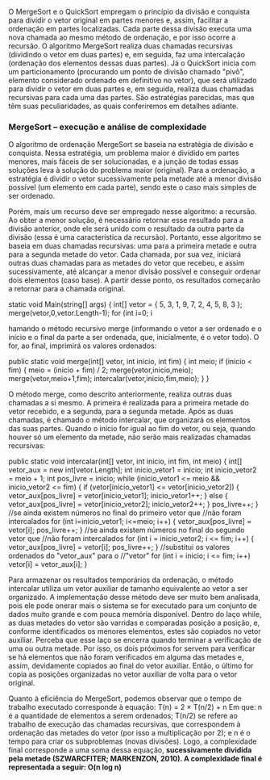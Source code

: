 O MergeSort e o QuickSort empregam o princípio da divisão e conquista para dividir o vetor original em partes menores e, assim, facilitar a ordenação em partes localizadas. Cada parte dessa divisão executa uma nova chamada ao mesmo método de ordenação, e por isso ocorre a recursão. O algoritmo MergeSort realiza duas chamadas recursivas (dividindo o vetor em duas partes) e, em seguida, faz uma intercalação (ordenação dos elementos dessas duas partes). Já o QuickSort inicia com um particionamento (procurando um ponto de divisão chamado "pivô", elemento considerado ordenado em definitivo no vetor), que será utilizado para dividir o vetor em duas partes e, em seguida, realiza duas chamadas recursivas para cada uma das partes. São estratégias parecidas, mas que têm suas peculiaridades, as quais conferiremos em detalhes adiante.

### MergeSort – execução e análise de complexidade

O algoritmo de ordenação MergeSort se baseia na estratégia de divisão e conquista. Nessa estratégia, um problema maior é dividido em partes menores, mais fáceis de ser solucionadas, e a junção de todas essas soluções leva à solução do problema maior (original). Para a ordenação, a estratégia é dividir o vetor sucessivamente pela metade até a menor divisão possível (um elemento em cada parte), sendo este o caso mais simples de ser ordenado.

Porém, mais um recurso deve ser empregado nesse algoritmo: a recursão. Ao obter a menor solução, é necessário retornar esse resultado para a divisão anterior, onde ele será unido com o resultado da outra parte da divisão (essa é uma característica da recursão). Portanto, esse algoritmo se baseia em duas chamadas recursivas: uma para a primeira metade e outra para a segunda metade do vetor. Cada chamada, por sua vez, iniciará outras duas chamadas para as metades do vetor que recebeu, e assim sucessivamente, até alcançar a menor divisão possível e conseguir ordenar dois elementos (caso base). A partir desse ponto, os resultados começarão a retornar para a chamada original.

static void Main(string[] args) { int[] vetor = { 5, 3, 1, 9, 7, 2, 4, 5, 8, 3 }; merge(vetor,0,vetor.Length-1); for (int i=0; i

hamando o método recursivo merge (informando o vetor a ser ordenado e o início e o final da parte a ser ordenada, que, inicialmente, é o vetor todo). O for, ao final, imprimirá os valores ordenados:

public static void merge(int[] vetor, int inicio, int fim) { int meio; if (inicio < fim) { meio = (inicio + fim) / 2; merge(vetor,inicio,meio); merge(vetor,meio+1,fim); intercalar(vetor,inicio,fim,meio); } }

O método merge, como descrito anteriormente, realiza outras duas chamadas a si mesmo. A primeira é realizada para a primeira metade do vetor recebido, e a segunda, para a segunda metade. Após as duas chamadas, é chamado o método intercalar, que organizará os elementos das suas partes. Quando o início for igual ao fim do vetor, ou seja, quando houver só um elemento da metade, não serão mais realizadas chamadas recursivas:

public static void intercalar(int[] vetor, int inicio, int fim, int meio)
{ int[] vetor_aux = new int[vetor.Length]; int inicio_vetor1 = inicio; int inicio_vetor2 = meio + 1; int pos_livre = inicio; 
while (inicio_vetor1 <= meio && inicio_vetor2 <= fim)
{ if (vetor[inicio_vetor1] <= vetor[inicio_vetor2]) { vetor_aux[pos_livre] = vetor[inicio_vetor1]; inicio_vetor1++; } 
else { vetor_aux[pos_livre] = vetor[inicio_vetor2]; inicio_vetor2++; } pos_livre++; } //se ainda existem números no final do primeiro vetor que //não foram intercalados 
for (int i=inicio_vetor1; i<=meio; i++) { vetor_aux[pos_livre] = vetor[i]; pos_livre++; } 
//se ainda existem números no final do segundo vetor que 
//não foram intercalados 
for (int i = inicio_vetor2; i <= fim; i++) { vetor_aux[pos_livre] = vetor[i]; pos_livre++; }
//substitui os valores ordenados do "vetor_aux" para o 
//"vetor" 
for (int i = inicio; i <= fim; i++) vetor[i] = vetor_aux[i]; }

Para armazenar os resultados temporários da ordenação, o método intercalar utiliza um vetor auxiliar de tamanho equivalente ao vetor a ser organizado. A implementação desse método deve ser muito bem analisada, pois ele pode onerar mais o sistema se for executado para um conjunto de dados muito grande e com pouca memória disponível. Dentro do laço while, as duas metades do vetor são varridas e comparadas posição a posição, e, conforme identificados os menores elementos, estes são copiados no vetor auxiliar. Perceba que esse laço se encerra quando terminar a verificação de uma ou outra metade. Por isso, os dois próximos for servem para verificar se há elementos que não foram verificados em alguma das metades e, assim, devidamente copiados ao final do vetor auxiliar. Então, o último for copia as posições organizadas no vetor auxiliar de volta para o vetor original.

Quanto à eficiência do MergeSort, podemos observar que o tempo de trabalho executado corresponde à equação: T(n) = 2 × T(n/2) + n Em que: n é a quantidade de elementos a serem ordenados; T(n/2) se refere ao trabalho de execução das chamadas recursivas, que correspondem à ordenação das metades do vetor (por isso a multiplicação por 2); e n é o tempo para criar os subproblemas (novas divisões). Logo, a complexidade final corresponde a uma soma dessa equação, **sucessivamente dividida pela metade (SZWARCFITER; MARKENZON, 2010). A complexidade final é representada a seguir: O(n log n)**